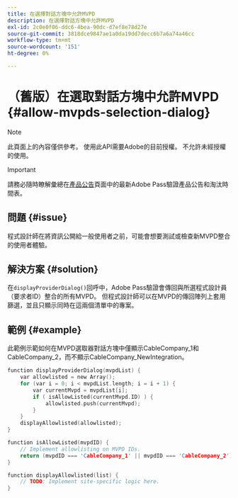 ```yaml
---
title: 在選擇對話方塊中允許MVPD
description: 在選擇對話方塊中允許MVPD
exl-id: 2c0e0f06-ddc6-4bea-90dc-d7ef8e78d27e
source-git-commit: 3818dce9847ae1a0da19dd7decc6b7a6a74a46cc
workflow-type: tm+mt
source-wordcount: '151'
ht-degree: 0%

---
```


# （舊版）在選取對話方塊中允許MVPD {#allow-mvpds-selection-dialog}

>[!NOTE]
>
>此頁面上的內容僅供參考。 使用此API需要Adobe的目前授權。 不允許未經授權的使用。

>[!IMPORTANT]
>
> 請務必隨時瞭解彙總在[產品公告](/help/authentication/product-announcements.md)頁面中的最新Adobe Pass驗證產品公告和淘汰時間表。

## 問題 {#issue}

程式設計師在將資訊公開給一般使用者之前，可能會想要測試或檢查新MVPD整合的使用者體驗。

## 解決方案 {#solution}

在`displayProviderDialog()`回呼中，Adobe Pass驗證會傳回與所選程式設計員（要求者ID）整合的所有MVPD。 但程式設計師可以在MVPD的傳回陣列上套用篩選，並且只顯示同時在這兩個清單中的專案。

## 範例 {#example}

此範例示範如何在MVPD選取器對話方塊中僅顯示CableCompany_1和CableCompany_2，而不顯示CableCompany_NewIntegration。

```C
function displayProviderDialog(mvpdList) {
    var allowlisted = new Array();
    for (var i = 0; i < mvpdList.length; i = i + 1) {
        var currentMvpd = mvpdList[i];
        if ( isAllowListed(currentMvpd.ID) ) {
            allowlisted.push(currentMvpd);
        }
    }
    displayAllowlisted(allowlisted);
}

function isAllowListed(mvpdID) {
    // Implement allowlisting on MVPD IDs.
    return (mvpdID === 'CableCompany_1' || mvpdID === 'CableCompany_2');
}

function displayAllowlisted(list) {
    // TODO: Implement site-specific logic here.
}
```

<!--
**Related Information**
* [Prevent MVPDs from appearing in the Selection Dialog](/help/authentication/prevent-mvpd-selectn-dialog.md)
* **Code Samples**
* [Programmer integration guide](/help/authentication/programmer-integration-guide-overview.md)
-->
